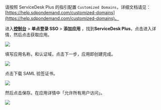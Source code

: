 <IntegrationDetailCard title="在 ServiceDesk Plus 中配置域名">

请按照 ServiceDesk Plus 的指引配置 `Customized Domains`，详细文档请见：[https://help.sdpondemand.com/customized-domains](https://help.sdpondemand.com/customized-domains)。

</IntegrationDetailCard>

<IntegrationDetailCard :title="`在 ${$localeConfig.brandName} 中创建应用`">

进入[**控制台**](https://console.authing.cn) > **单点登录 SSO** > **添加应用** ，找到**ServiceDesk Plus**，点击进入详情，然后点击获取应用。

![](~@imagesZhCn/integration/servicedesk/1-1.v2.png)

填写应用名称，和认证域，点击下一步，应用即创建完成。

![](~@imagesZhCn/integration/servicedesk/1-2.v2.png)

点击下载 SAML 验签证书。

![](~@imagesZhCn/integration/servicedesk/1-3.v2.png)

然后点击保存。在应用详情中「允许所有用户访问」。

![](~@imagesZhCn/integration/servicedesk/1-4.v2.png)

<!-- 在 {{$localeConfig.brandName}} 创建一个应用。进入[**控制台**](https://console.authing.cn) > **应用**，点击「创建应用」。

![](~@imagesZhCn/integration/ali-cloud/1-4.jpg)

填写一个应用名称、认证地址和回调链接，然后点击「创建」。

![](~@imagesZhCn/integration/tencent-cloud/1-1.jpg)

进入**控制台** > **应用** > **应用列表**，找到你的应用，点击「配置」。

![](~@imagesZhCn/integration/aws/1-1.png)

点击「配置 SAML2 身份提供商」，打开「启用 SAML2 Provider」开关，下方的**默认 ACS 地址**填写：`https://accounts.zoho.com/samlresponse/<your_verified_domain>`，例如 `https://accounts.zoho.com/samlresponse/example.com`

![](~@imagesZhCn/integration/servicedesk/1-1.png)

设置内容请粘贴以下内容：

```json
{
    "digestAlgorithm": "http://www.w3.org/2000/09/xmldsig#sha1",
    "signatureAlgorithm": "http://www.w3.org/2000/09/xmldsig#rsa-sha1",
    "authnContextClassRef": "urn:oasis:names:tc:SAML:2.0:ac:classes:unspecified",
    "lifetimeInSeconds": 3600,
    "nameIdentifierFormat": "urn:oasis:names:tc:SAML:1.1:nameid-format:emailAddress"
}
```

最后下载 SAML2 Identity Provider 的验签证书，下一步我们需要将其上传到 ServiceDesk Plus 的 SAML Authentication 配置中：

![](~@imagesZhCn/integration/servicedesk/1-2.png)
 -->

</IntegrationDetailCard>

